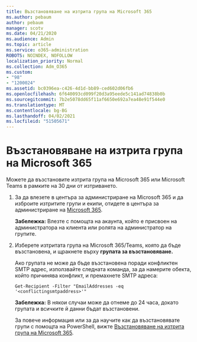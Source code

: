 ```yaml
---
title: Възстановяване на изтрита група на Microsoft 365
ms.author: pebaum
author: pebaum
manager: scotv
ms.date: 04/21/2020
ms.audience: Admin
ms.topic: article
ms.service: o365-administration
ROBOTS: NOINDEX, NOFOLLOW
localization_priority: Normal
ms.collection: Adm_O365
ms.custom:
- "98"
- "1200024"
ms.assetid: bc0396ea-c426-4d1d-bb89-ced602d06fb6
ms.openlocfilehash: 6f640093cd099f20d3a95eede5c141ad74838b0b
ms.sourcegitcommit: 7b2e5078dd65f11af6650e692a7ea48e91f544e0
ms.translationtype: MT
ms.contentlocale: bg-BG
ms.lasthandoff: 04/02/2021
ms.locfileid: "51505671"
---
```

# <a name="restore-a-deleted-microsoft-365-group"></a>Възстановяване на изтрита група на Microsoft 365

Можете да възстановите изтрита група на Microsoft 365 или Microsoft Teams в рамките на 30 дни от изтриването.

1. За да влезете в центъра за администриране на Microsoft 365 и да изброите изтритите групи и екипи, отидете в центъра за администриране на [Microsoft 365](https://aka.ms/RestoreDeletedGroup).

    **Забележка:** Влезте с помощта на акаунта, който е присвоен на администратора на клиента или ролята на администратор на групите.

1. Изберете изтритата група на Microsoft 365/Teams, която да бъде възстановена, и щракнете върху **групата за възстановяване.**

    Ако групата не може да бъде възстановена поради конфликтен SMTP адрес, използвайте следната команда, за да намерите обекта, който причинява конфликт, и премахнете SMTP адреса:

    `Get-Recipient -Filter "EmailAddresses -eq '<conflictingsmtpaddress>'"`

    **Забележка:** В някои случаи може да отнеме до 24 часа, докато групата и всичките й данни бъдат възстановени.

    За повече информация или за да научите как да възстановявате групи с помощта на PowerShell, вижте [Възстановяване на изтрита група на Microsoft 365](https://go.microsoft.com/fwlink/?linkid=867802).